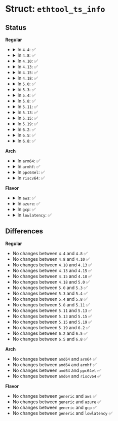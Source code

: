 # Struct: <code>ethtool_ts_info</code>

## Status
<b>Regular</b>
<ul>
<li>
<details>
<summary>In <code>4.4</code>: ✅</summary>

```c
struct ethtool_ts_info {
    __u32 cmd;
    __u32 so_timestamping;
    __s32 phc_index;
    __u32 tx_types;
    __u32 tx_reserved[3];
    __u32 rx_filters;
    __u32 rx_reserved[3];
};
```
</details>
</li>
<li>
<details>
<summary>In <code>4.8</code>: ✅</summary>

```c
struct ethtool_ts_info {
    __u32 cmd;
    __u32 so_timestamping;
    __s32 phc_index;
    __u32 tx_types;
    __u32 tx_reserved[3];
    __u32 rx_filters;
    __u32 rx_reserved[3];
};
```
</details>
</li>
<li>
<details>
<summary>In <code>4.10</code>: ✅</summary>

```c
struct ethtool_ts_info {
    __u32 cmd;
    __u32 so_timestamping;
    __s32 phc_index;
    __u32 tx_types;
    __u32 tx_reserved[3];
    __u32 rx_filters;
    __u32 rx_reserved[3];
};
```
</details>
</li>
<li>
<details>
<summary>In <code>4.13</code>: ✅</summary>

```c
struct ethtool_ts_info {
    __u32 cmd;
    __u32 so_timestamping;
    __s32 phc_index;
    __u32 tx_types;
    __u32 tx_reserved[3];
    __u32 rx_filters;
    __u32 rx_reserved[3];
};
```
</details>
</li>
<li>
<details>
<summary>In <code>4.15</code>: ✅</summary>

```c
struct ethtool_ts_info {
    __u32 cmd;
    __u32 so_timestamping;
    __s32 phc_index;
    __u32 tx_types;
    __u32 tx_reserved[3];
    __u32 rx_filters;
    __u32 rx_reserved[3];
};
```
</details>
</li>
<li>
<details>
<summary>In <code>4.18</code>: ✅</summary>

```c
struct ethtool_ts_info {
    __u32 cmd;
    __u32 so_timestamping;
    __s32 phc_index;
    __u32 tx_types;
    __u32 tx_reserved[3];
    __u32 rx_filters;
    __u32 rx_reserved[3];
};
```
</details>
</li>
<li>
<details>
<summary>In <code>5.0</code>: ✅</summary>

```c
struct ethtool_ts_info {
    __u32 cmd;
    __u32 so_timestamping;
    __s32 phc_index;
    __u32 tx_types;
    __u32 tx_reserved[3];
    __u32 rx_filters;
    __u32 rx_reserved[3];
};
```
</details>
</li>
<li>
<details>
<summary>In <code>5.3</code>: ✅</summary>

```c
struct ethtool_ts_info {
    __u32 cmd;
    __u32 so_timestamping;
    __s32 phc_index;
    __u32 tx_types;
    __u32 tx_reserved[3];
    __u32 rx_filters;
    __u32 rx_reserved[3];
};
```
</details>
</li>
<li>
<details>
<summary>In <code>5.4</code>: ✅</summary>

```c
struct ethtool_ts_info {
    __u32 cmd;
    __u32 so_timestamping;
    __s32 phc_index;
    __u32 tx_types;
    __u32 tx_reserved[3];
    __u32 rx_filters;
    __u32 rx_reserved[3];
};
```
</details>
</li>
<li>
<details>
<summary>In <code>5.8</code>: ✅</summary>

```c
struct ethtool_ts_info {
    __u32 cmd;
    __u32 so_timestamping;
    __s32 phc_index;
    __u32 tx_types;
    __u32 tx_reserved[3];
    __u32 rx_filters;
    __u32 rx_reserved[3];
};
```
</details>
</li>
<li>
<details>
<summary>In <code>5.11</code>: ✅</summary>

```c
struct ethtool_ts_info {
    __u32 cmd;
    __u32 so_timestamping;
    __s32 phc_index;
    __u32 tx_types;
    __u32 tx_reserved[3];
    __u32 rx_filters;
    __u32 rx_reserved[3];
};
```
</details>
</li>
<li>
<details>
<summary>In <code>5.13</code>: ✅</summary>

```c
struct ethtool_ts_info {
    __u32 cmd;
    __u32 so_timestamping;
    __s32 phc_index;
    __u32 tx_types;
    __u32 tx_reserved[3];
    __u32 rx_filters;
    __u32 rx_reserved[3];
};
```
</details>
</li>
<li>
<details>
<summary>In <code>5.15</code>: ✅</summary>

```c
struct ethtool_ts_info {
    __u32 cmd;
    __u32 so_timestamping;
    __s32 phc_index;
    __u32 tx_types;
    __u32 tx_reserved[3];
    __u32 rx_filters;
    __u32 rx_reserved[3];
};
```
</details>
</li>
<li>
<details>
<summary>In <code>5.19</code>: ✅</summary>

```c
struct ethtool_ts_info {
    __u32 cmd;
    __u32 so_timestamping;
    __s32 phc_index;
    __u32 tx_types;
    __u32 tx_reserved[3];
    __u32 rx_filters;
    __u32 rx_reserved[3];
};
```
</details>
</li>
<li>
<details>
<summary>In <code>6.2</code>: ✅</summary>

```c
struct ethtool_ts_info {
    __u32 cmd;
    __u32 so_timestamping;
    __s32 phc_index;
    __u32 tx_types;
    __u32 tx_reserved[3];
    __u32 rx_filters;
    __u32 rx_reserved[3];
};
```
</details>
</li>
<li>
<details>
<summary>In <code>6.5</code>: ✅</summary>

```c
struct ethtool_ts_info {
    __u32 cmd;
    __u32 so_timestamping;
    __s32 phc_index;
    __u32 tx_types;
    __u32 tx_reserved[3];
    __u32 rx_filters;
    __u32 rx_reserved[3];
};
```
</details>
</li>
<li>
<details>
<summary>In <code>6.8</code>: ✅</summary>

```c
struct ethtool_ts_info {
    __u32 cmd;
    __u32 so_timestamping;
    __s32 phc_index;
    __u32 tx_types;
    __u32 tx_reserved[3];
    __u32 rx_filters;
    __u32 rx_reserved[3];
};
```
</details>
</li>
</ul>
<b>Arch</b>
<ul>
<li>
<details>
<summary>In <code>arm64</code>: ✅</summary>

```c
struct ethtool_ts_info {
    __u32 cmd;
    __u32 so_timestamping;
    __s32 phc_index;
    __u32 tx_types;
    __u32 tx_reserved[3];
    __u32 rx_filters;
    __u32 rx_reserved[3];
};
```
</details>
</li>
<li>
<details>
<summary>In <code>armhf</code>: ✅</summary>

```c
struct ethtool_ts_info {
    __u32 cmd;
    __u32 so_timestamping;
    __s32 phc_index;
    __u32 tx_types;
    __u32 tx_reserved[3];
    __u32 rx_filters;
    __u32 rx_reserved[3];
};
```
</details>
</li>
<li>
<details>
<summary>In <code>ppc64el</code>: ✅</summary>

```c
struct ethtool_ts_info {
    __u32 cmd;
    __u32 so_timestamping;
    __s32 phc_index;
    __u32 tx_types;
    __u32 tx_reserved[3];
    __u32 rx_filters;
    __u32 rx_reserved[3];
};
```
</details>
</li>
<li>
<details>
<summary>In <code>riscv64</code>: ✅</summary>

```c
struct ethtool_ts_info {
    __u32 cmd;
    __u32 so_timestamping;
    __s32 phc_index;
    __u32 tx_types;
    __u32 tx_reserved[3];
    __u32 rx_filters;
    __u32 rx_reserved[3];
};
```
</details>
</li>
</ul>
<b>Flavor</b>
<ul>
<li>
<details>
<summary>In <code>aws</code>: ✅</summary>

```c
struct ethtool_ts_info {
    __u32 cmd;
    __u32 so_timestamping;
    __s32 phc_index;
    __u32 tx_types;
    __u32 tx_reserved[3];
    __u32 rx_filters;
    __u32 rx_reserved[3];
};
```
</details>
</li>
<li>
<details>
<summary>In <code>azure</code>: ✅</summary>

```c
struct ethtool_ts_info {
    __u32 cmd;
    __u32 so_timestamping;
    __s32 phc_index;
    __u32 tx_types;
    __u32 tx_reserved[3];
    __u32 rx_filters;
    __u32 rx_reserved[3];
};
```
</details>
</li>
<li>
<details>
<summary>In <code>gcp</code>: ✅</summary>

```c
struct ethtool_ts_info {
    __u32 cmd;
    __u32 so_timestamping;
    __s32 phc_index;
    __u32 tx_types;
    __u32 tx_reserved[3];
    __u32 rx_filters;
    __u32 rx_reserved[3];
};
```
</details>
</li>
<li>
<details>
<summary>In <code>lowlatency</code>: ✅</summary>

```c
struct ethtool_ts_info {
    __u32 cmd;
    __u32 so_timestamping;
    __s32 phc_index;
    __u32 tx_types;
    __u32 tx_reserved[3];
    __u32 rx_filters;
    __u32 rx_reserved[3];
};
```
</details>
</li>
</ul>

## Differences
<b>Regular</b>
<ul>
<li>
No changes between <code>4.4</code> and <code>4.8</code> ✅
</li>
<li>
No changes between <code>4.8</code> and <code>4.10</code> ✅
</li>
<li>
No changes between <code>4.10</code> and <code>4.13</code> ✅
</li>
<li>
No changes between <code>4.13</code> and <code>4.15</code> ✅
</li>
<li>
No changes between <code>4.15</code> and <code>4.18</code> ✅
</li>
<li>
No changes between <code>4.18</code> and <code>5.0</code> ✅
</li>
<li>
No changes between <code>5.0</code> and <code>5.3</code> ✅
</li>
<li>
No changes between <code>5.3</code> and <code>5.4</code> ✅
</li>
<li>
No changes between <code>5.4</code> and <code>5.8</code> ✅
</li>
<li>
No changes between <code>5.8</code> and <code>5.11</code> ✅
</li>
<li>
No changes between <code>5.11</code> and <code>5.13</code> ✅
</li>
<li>
No changes between <code>5.13</code> and <code>5.15</code> ✅
</li>
<li>
No changes between <code>5.15</code> and <code>5.19</code> ✅
</li>
<li>
No changes between <code>5.19</code> and <code>6.2</code> ✅
</li>
<li>
No changes between <code>6.2</code> and <code>6.5</code> ✅
</li>
<li>
No changes between <code>6.5</code> and <code>6.8</code> ✅
</li>
</ul>
<b>Arch</b>
<ul>
<li>
No changes between <code>amd64</code> and <code>arm64</code> ✅
</li>
<li>
No changes between <code>amd64</code> and <code>armhf</code> ✅
</li>
<li>
No changes between <code>amd64</code> and <code>ppc64el</code> ✅
</li>
<li>
No changes between <code>amd64</code> and <code>riscv64</code> ✅
</li>
</ul>
<b>Flavor</b>
<ul>
<li>
No changes between <code>generic</code> and <code>aws</code> ✅
</li>
<li>
No changes between <code>generic</code> and <code>azure</code> ✅
</li>
<li>
No changes between <code>generic</code> and <code>gcp</code> ✅
</li>
<li>
No changes between <code>generic</code> and <code>lowlatency</code> ✅
</li>
</ul>

